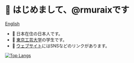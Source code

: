 # 👋 はじめまして、@rmuraixです  
[English](/README.md)
- 📍 日本在住の日本人です。
- 🏫 [東京工芸大学](https://www.t-kougei.ac.jp/)の学生です。
- 👀 [ウェブサイト](https://rmurai.com)にはSNSなどのリンクがあります。  

[![Top Langs](https://github-readme-stats.vercel.app/api/top-langs/?username=rmuraix&layout=compact&bg_color=000000&text_color=ffffff)](https://github.com/anuraghazra/github-readme-stats)